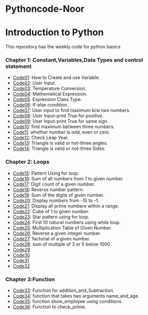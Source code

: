 # Pythoncode-Noor
# Introduction to Python
This repository has the weekly code for python basics
### Chapter 1: Constant,Variables,Data Types and control statement
* [Code01](https://github.com/NooR1609/Pythoncode-Noor/blob/main/code1.py): How to Create and use Variable.
* [Code02](https://github.com/NooR1609/Pythoncode-Noor/blob/main/code2.py): User Input.
* [Code03](https://github.com/NooR1609/Pythoncode-Noor/blob/main/code3.py): Temperature Conversion.
* [Code04](https://github.com/NooR1609/Pythoncode-Noor/blob/main/code4.py): Mathematical Expression.
* [Code05](https://github.com/NooR1609/Pythoncode-Noor/blob/main/code5.py): Expression Class Type.
* [Code06](https://github.com/NooR1609/Pythoncode-Noor/blob/main/code6.py): If-else condition.
* [Code07](https://github.com/NooR1609/Pythoncode-Noor/blob/main/code7.py): User input to find maximum b/w two numbers.
* [Code08](https://github.com/NooR1609/Pythoncode-Noor/blob/main/code8.py): User Input-print True for positive.
* [Code09](https://github.com/NooR1609/Pythoncode-Noor/blob/main/code9.py): User Input-print True for same sign.
* [Code10](https://github.com/NooR1609/Pythoncode-Noor/blob/main/code10.py): find maximum between three numbers.
* [Code11](https://github.com/NooR1609/Pythoncode-Noor/blob/main/code11.py): whether number is odd, even or zero.
* [Code12](https://github.com/NooR1609/Pythoncode-Noor/blob/main/code12.py): Check Leap Year.
* [Code13](https://github.com/NooR1609/Pythoncode-Noor/blob/main/code13.py): Triangle is valid or not-three angles.
* [Code14](https://github.com/NooR1609/Pythoncode-Noor/blob/main/code14.py): Triangle is valid or not-three Sides.

### Chapter 2: Loops
* [Code15](https://github.com/NooR1609/Pythoncode-Noor/blob/main/code15.py): Pattern Using for loop.
* [Code16](https://github.com/NooR1609/Pythoncode-Noor/blob/main/code16.py): Sum of all numbers from 1 to given number.
* [Code17](https://github.com/NooR1609/Pythoncode-Noor/blob/main/code17.py): Digit count of a given number.
* [Code18](https://github.com/NooR1609/Pythoncode-Noor/blob/main/code18.py): Reverse number pattern.
* [Code19](https://github.com/NooR1609/Pythoncode-Noor/blob/main/code19.py): Sum of the digits of given number.
* [Code20](https://github.com/NooR1609/Pythoncode-Noor/blob/main/code20.py): Display numbers from -10 to -1.
* [Code21](https://github.com/NooR1609/Pythoncode-Noor/blob/main/code21.py): Display all prime numbers within a range.
* [Code22](https://github.com/NooR1609/Pythoncode-Noor/blob/main/code22.py): Cube of 1 to given number.
* [Code23](https://github.com/NooR1609/Pythoncode-Noor/blob/main/code23.py): Star pattern using for loop.
* [Code24](https://github.com/NooR1609/Pythoncode-Noor/blob/main/code24.py): First 10 natural numbers using while loop.
* [Code25](https://github.com/NooR1609/Pythoncode-Noor/blob/main/code25.py): Multiplication Table of Given Number.
* [Code26](https://github.com/NooR1609/Pythoncode-Noor/blob/main/code26.py): Reverse a given integer number.
* [Code27](https://github.com/NooR1609/Pythoncode-Noor/blob/main/code27.py): factorial of a given number.
* [Code28](https://github.com/NooR1609/Pythoncode-Noor/blob/main/code28.py): sum of multiple of 3 or 5 below 1000
* [Code29]()
* [Code30]()
* [Code31]()
* [Code32]()
  
### Chapter 3:Function
* [Code33](https://github.com/NooR1609/Pythoncode-Noor/blob/main/code33.py): Function for addition_and_Subtraction.
* [Code34](https://github.com/NooR1609/Pythoncode-Noor/blob/main/code34.py): function that takes two arguments name_and_age.
* [Code35](https://github.com/NooR1609/Pythoncode-Noor/blob/main/code35.py): function show_employee using conditions.
* [Code36](https://github.com/NooR1609/Pythoncode-Noor/blob/main/code36.py): Function to check_prime.



















